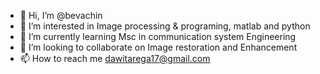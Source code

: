 - 👋 Hi, I’m @bevachin
- 👀 I’m interested in Image processing & programing, matlab and python
- 🌱 I’m currently learning Msc in communication system Engineering
- 💞️ I’m looking to collaborate on Image restoration and Enhancement
- 📫 How to reach me dawitarega17@gmail.com

<!---
bevachin/bevachin is a ✨ special ✨ repository because its `README.md` (this file) appears on your GitHub profile.
You can click the Preview link to take a look at your changes.
--->

